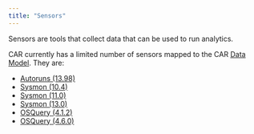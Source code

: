 ```yaml
---
title: "Sensors"
---
```


Sensors are tools that collect data that can be used to run analytics.

CAR currently has a limited number of sensors mapped to the CAR [Data Model](../data_model). They are:
* [Autoruns (13.98)](autoruns_13.98)
* [Sysmon (10.4)](sysmon_10.4)
* [Sysmon (11.0)](sysmon_11.0)
* [Sysmon (13.0)](sysmon_13)
* [OSQuery (4.1.2)](osquery_4.1.2)
* [OSQuery (4.6.0)](osquery_4.6.0)
